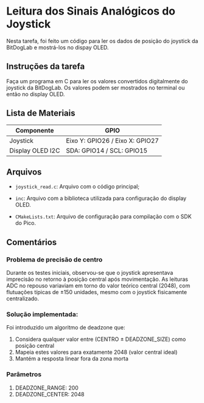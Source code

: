 # Leitura dos Sinais Analógicos do Joystick
Nesta tarefa, foi feito um código para ler os dados de posição do joystick da BitDogLab e mostrá-los no dispay OLED.

## Instruções da tarefa
Faça um programa em C para ler os valores convertidos digitalmente do joystick da BitDogLab. Os valores podem ser mostrados no terminal ou então no display OLED. 

## Lista de Materiais
| Componente            | GPIO                                |
|-----------------------|------------------------------------ |
| Joystick              | Eixo Y: GPIO26 / Eixo X: GPIO27     |
| Display OLED I2C      | SDA: GPIO14 / SCL: GPIO15           |

## Arquivos
- `joystick_read.c`: Arquivo com o código principal;

- `inc`: Arquivo com a biblioteca utilizada para configuração do display OLED.

- `CMakeLists.txt`: Arquivo de configuração para compilação com o SDK do Pico.

## Comentários

### Problema de precisão de centro
Durante os testes iniciais, observou-se que o joystick apresentava imprecisão no retorno à posição central após movimentação. As leituras ADC no repouso variaviam em torno do valor teórico central (2048), com flutuações típicas de ±150 unidades, mesmo com o joystick fisicamente centralizado.
  
### Solução implementada:
Foi introduzido um algoritmo de deadzone que:
1. Considera qualquer valor entre (CENTRO ± DEADZONE_SIZE) como posição central
2. Mapeia estes valores para exatamente 2048 (valor central ideal)
3. Mantém a resposta linear fora da zona morta

### Parâmetros

1. DEADZONE_RANGE: 200
2. DEADZONE_CENTER: 2048


